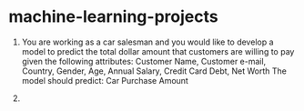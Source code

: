 # machine-learning-projects

1. You are working as a car salesman and you would like to develop a model to predict the total dollar amount that customers are willing to pay given the following attributes:
Customer Name, Customer e-mail, Country, Gender, Age, Annual Salary, Credit Card Debt, Net Worth
The model should predict:
Car Purchase Amount

2. 
